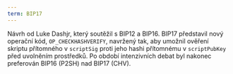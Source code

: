 ```yaml
---
term: BIP17
---
```


Návrh od Luke Dashjr, který soutěžil s BIP12 a BIP16. BIP17 představil nový operační kód, `OP_CHECKHASHVERIFY`, navržený tak, aby umožnil ověření skriptu přítomného v `scriptSig` proti jeho hashi přítomnému v `scriptPubKey` před uvolněním prostředků. Po období intenzivních debat byl nakonec preferován BIP16 (P2SH) nad BIP17 (CHV).